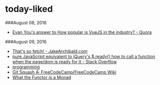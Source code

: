 # today-liked
###August 08, 2016
- [Evan You's answer to How popular is VueJS in the industry? - Quora](https://www.quora.com/How-popular-is-VueJS-in-the-industry/answer/Evan-You-3?__filter__&__nsrc__=2&__snid3__=283556783) 

###August 09, 2016
- [That's so fetch! - JakeArchibald.com](https://jakearchibald.com/2015/thats-so-fetch/) 
- [pure JavaScript equivalent to jQuery's $.ready() how to call a function when the page/dom is ready for it - Stack Overflow](https://stackoverflow.com/questions/9899372/pure-javascript-equivalent-to-jquerys-ready-how-to-call-a-function-when-the) 
- [programming](https://www.reddit.com/r/programming) 
- [Git Squash Â· FreeCodeCamp/FreeCodeCamp Wiki](https://github.com/FreeCodeCamp/FreeCodeCamp/wiki/Git-Squash) 
- [What the Functor is a Monad](https://realm.io/news/altconf-daniel-steinberg-what-the-functor-monad/) 
